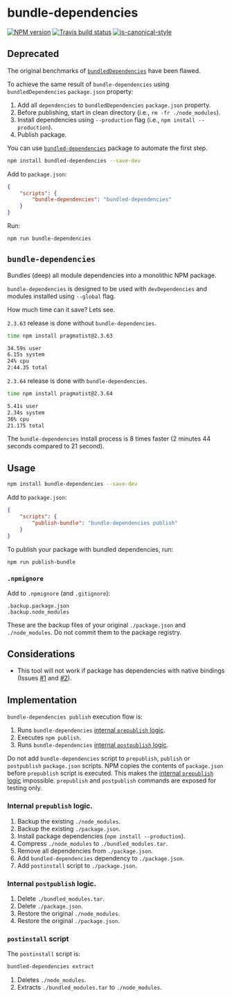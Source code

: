# bundle-dependencies

[![NPM version](http://img.shields.io/npm/v/bundle-dependencies.svg?style=flat-square)](https://www.npmjs.org/package/bundle-dependencies)
[![Travis build status](http://img.shields.io/travis/gajus/bundle-dependencies/master.svg?style=flat-square)](https://travis-ci.org/gajus/bundle-dependencies)
[![js-canonical-style](https://img.shields.io/badge/code%20style-canonical-blue.svg?style=flat-square)](https://github.com/gajus/canonical)

## Deprecated

The original benchmarks of [`bundledDependencies`](https://docs.npmjs.com/files/package.json#bundleddependencies) have been flawed.

To achieve the same result of `bundle-dependencies` using `bundledDependencies` `package.json` property:

1. Add all `dependencies` to `bundledDependencies` `package.json` property.
1. Before publishing, start in clean directory (i.e., `rm -fr ./node_modules`).
1. Install dependencies using `--production` flag (i.e., `npm install --production`).
1. Publish package.

You can use [`bundled-dependencies`](https://www.npmjs.com/package/bundled-dependencies) package to automate the first step.

```sh
npm install bundled-dependencies --save-dev
```

Add to `package.json`:

```json
{
    "scripts": {
        "bundle-dependencies": "bundled-dependencies"
    }
}
```

Run:

```sh
npm run bundle-dependencies
```

## `bundle-dependencies`

Bundles (deep) all module dependencies into a monolithic NPM package.

`bundle-dependencies` is designed to be used with `devDependencies` and modules installed using `--global` flag.

How much time can it save? Lets see.

`2.3.63` release is done without `bundle-dependencies`.

```sh
time npm install pragmatist@2.3.63

34.59s user
6.15s system
24% cpu
2:44.35 total
```

`2.3.64` release is done with `bundle-dependencies`.

```sh
time npm install pragmatist@2.3.64

5.41s user
2.34s system
36% cpu
21.175 total
```

The `bundle-dependencies` install process is 8 times faster (2 minutes 44 seconds compared to 21 second).

## Usage

```sh
npm install bundle-dependencies --save-dev
```

Add to `package.json`:

```json
{
    "scripts": {
        "publish-bundle": "bundle-dependencies publish"
    }
}
```

To publish your package with bundled dependencies, run:

```sh
npm run publish-bundle
```

### `.npmignore`

Add to `.npmignore` (and `.gitignore`):

```
.backup.package.json
.backup.node_modules
```

These are the backup files of your original `./package.json` and `./node_modules`. Do not commit them to the package registry.

## Considerations

* This tool will not work if package has dependencies with native bindings (Issues [#1](https://github.com/gajus/bundle-dependencies/issues/1) and [#2](https://github.com/gajus/bundle-dependencies/issues/2)).

## Implementation

`bundle-dependencies publish` execution flow is:

1. Runs `bundle-dependencies` [internal `prepublish` logic](#internal-prepublish-logic).
1. Executes `npm publish`.
1. Runs `bundle-dependencies` [internal `postpublish` logic](#internal-postpublish-logic).

Do not add `bundle-dependencies` script to `prepublish`, `publish` or `postpublish` `package.json` scripts. NPM copies the contents of `package.json` before `prepublish` script is executed. This makes the [internal `prepublish` logic](#internal-prepublish-logic) impossible. `prepublish` and `postpublish` commands are exposed for testing only.

### Internal `prepublish` logic.

1. Backup the existing `./node_modules`.
1. Backup the existing `./package.json`.
1. Install package dependencies (`npm install --production`).
1. Compress `./node_modules` to `./bundled_modules.tar`.
1. Remove all dependencies from `./package.json`.
1. Add `bundled-dependencies` dependency to `./package.json`.
1. Add `postinstall` script to `./package.json`.

### Internal `postpublish` logic.

1. Delete `./bundled_modules.tar`.
1. Delete `./package.json`.
1. Restore the original `./node_modules`.
1. Restore the original `./package.json`.

### `postinstall` script

The `postinstall` script is:

```sh
bundled-dependencies extract
```

1. Deletes `./node_modules`.
1. Extracts `./bundled_modules.tar` to `./node_modules`.

